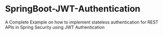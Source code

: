 # SpringBoot-JWT-Authentication
A Complete Example on how to implement stateless authentication for REST APIs in Spring Security using JWT Authentication
